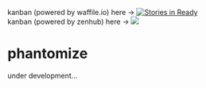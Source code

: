 
kanban (powered by waffile.io) here -> [![Stories in Ready](https://badge.waffle.io/pankona/phantomize.png?label=ready&title=Ready)](https://waffle.io/pankona/phantomize?utm_source=badge)  
kanban (powered by zenhub) here -> <a href="https://app.zenhub.com/workspace/o/pankona/phantomize/boards?repos=90622123"><img src="https://raw.githubusercontent.com/ZenHubIO/support/master/zenhub-badge.png"></a>

# phantomize

under development...
